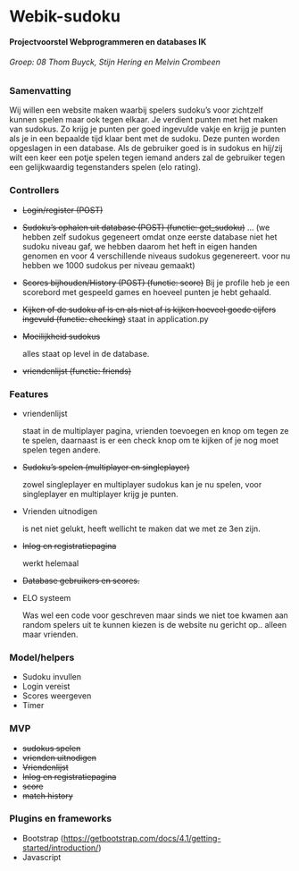 # Webik-sudoku
#### Projectvoorstel Webprogrammeren en databases IK
###### Groep: 08 Thom Buyck, Stijn Hering en Melvin Crombeen

### Samenvatting

Wij willen een website maken waarbij spelers sudoku’s voor zichtzelf kunnen spelen maar ook tegen elkaar.
Je verdient punten met het maken van sudokus. Zo krijg je punten per goed ingevulde vakje en krijg je punten
als je in een bepaalde tijd klaar bent met de sudoku. Deze punten worden opgeslagen in een database.
Als de gebruiker goed is in sudokus en hij/zij wilt een keer een potje spelen tegen iemand anders zal de gebruiker tegen een gelijkwaardig
tegenstanders spelen (elo rating).

### Controllers

* ~~Login/register (POST)~~
* ~~Sudoku’s ophalen uit database (POST) (functie: get_sudoku)~~
... (we hebben zelf sudokus gegeneert omdat onze eerste database niet het sudoku niveau gaf, we hebben daarom het heft in eigen handen genomen en voor 4 verschillende niveaus sudokus gegenereert.
     voor nu hebben we 1000 sudokus per niveau gemaakt)
* ~~Scores bijhouden/History (POST) (functie: score)~~
   Bij je profile heb je een scorebord met gespeeld games en hoeveel punten je hebt gehaald.
* ~~Kijken of de sudoku af is en als niet af is kijken hoeveel goede cijfers ingevuld (functie: checking)~~
   staat in application.py
* ~~Moeilijkheid sudokus~~

   alles staat op level in de database.
* ~~vriendenlijst (functie: friends)~~




### Features

* vriendenlijst

   staat in de multiplayer pagina, vrienden toevoegen en knop om tegen ze te spelen,
   daarnaast is er een check knop om te kijken of je nog moet spelen tegen andere.
* ~~Sudoku’s spelen (multiplayer en singleplayer)~~

   zowel singleplayer en multiplayer sudokus kan je nu spelen, voor singleplayer en multiplayer krijg je punten.
* Vrienden uitnodigen

   is net niet gelukt, heeft wellicht te maken dat we met ze 3en zijn.
* ~~Inlog en registratiepagina~~

   werkt helemaal
* ~~Database gebruikers en scores.~~
* ELO systeem

   Was wel een code voor geschreven maar sinds we niet toe kwamen aan random spelers uit te kunnen kiezen is de website nu gericht op..
   alleen maar vrienden.

### Model/helpers

* Sudoku invullen
* Login vereist
* Scores weergeven
* Timer



### MVP

* ~~sudokus spelen~~
* ~~vrienden uitnodigen~~
* ~~Vriendenlijst~~
* ~~Inlog en registratiepagina~~
* ~~score~~
* ~~match history~~

### Plugins en frameworks

* Bootstrap (https://getbootstrap.com/docs/4.1/getting-started/introduction/)
* Javascript

